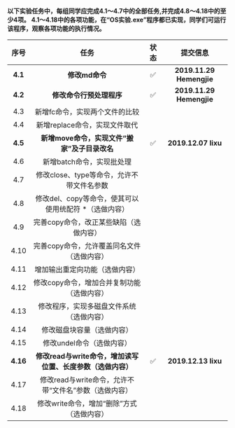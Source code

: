 **以下实验任务中，每组同学应完成4.1～4.7中的全部任务,并完成4.8～4.18中的至少4项。
4.1～4.18中的各项功能，在“OS实验.exe”程序都已实现，同学们可运行该程序，观察各项功能的执行情况。**


序号|任务|状态|提交信息
:-:|:-:|:-:|:-:
**4.1**|**修改md命令**|✅|**2019.11.29 Hemengjie**
**4.2**|**修改命令行预处理程序**|✅|**2019.11.29 Hemengjie**
4.3 |新增fc命令，实现两个文件的比较|
4.4 |新增replace命令，实现文件取代|
**4.5**|**新增move命令，实现文件“搬家”及子目录改名**|✅|**2019.12.07 lixu**
4.6 |新增batch命令，实现批处理|
4.7 |修改close、type等命令，允许不带文件名参数|
4.8 |修改del、copy等命令，使其可以使用统配符 *（选做内容）|
4.9 |完善copy命令，改正某些缺陷（选做内容）|
4.10 |完善copy命令，允许覆盖同名文件（选做内容）|
4.11 |增加输出重定向功能（选做内容）|
4.12 |修改copy命令，增加合并复制功能（选做内容）|
4.13 |修改程序，实现多磁盘文件系统（选做内容）|
4.14 |修改磁盘块容量（选做内容）|
4.15 |修改undel命令（选做内容）|
**4.16**|**修改read与write命令，增加读写位置、长度参数（选做内容）**|✅|**2019.12.13 lixu**
4.17 |修改read与write命令，允许不带“文件名”参数（选做内容）|
4.18 |修改write命令，增加“删除”方式（选做内容）|
